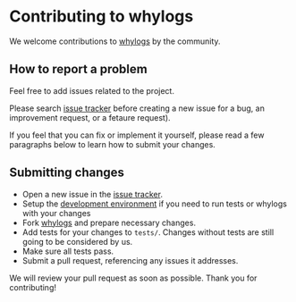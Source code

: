# Contributing to whylogs

We welcome contributions to [whylogs](https://github.com/whylabs/whylogs) by the community. 

## How to report a problem

Feel free to add issues related to the project.

Please search [issue tracker](https://github.com/whylabs/whylogs/issues) before
creating a new issue for a bug, an improvement request, or a fetaure request). 

If you feel that you can fix or implement it yourself, please read a few
paragraphs below to learn how to submit your changes.

## Submitting changes

- Open a new issue in the
  [issue tracker](https://github.com/whylabs/whylogs/issues).
- Setup the [development environment](DEVELOPMENT.md) if you need to
  run tests or whylogs with your changes
- Fork [whylogs](https://github.com/whylabs/whylogs.git) and prepare necessary
  changes.
- Add tests for your changes to `tests/`. Changes
  without tests are still going to be considered by us.
- Make sure all tests pass.
- Submit a pull request, referencing any issues it addresses.

We will review your pull request as soon as possible. Thank you for
contributing!
